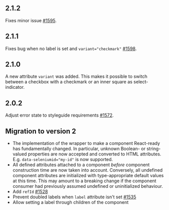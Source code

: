 ## 2.1.2

Fixes minor issue [#1595](https://github.com/axa-ch/patterns-library/issues/1595).

## 2.1.1

Fixes bug when no label is set and `variant="checkmark"` [#1598](https://github.com/axa-ch/patterns-library/issues/1598).

## 2.1.0

A new attribute `variant` was added. This makes it possible to switch between a checkbox with a checkmark or an inner square as select-indicator.

## 2.0.2

Adjust error state to styleguide requirements [#1572](https://github.com/axa-ch/patterns-library/issues/1572).

## Migration to version 2

- The implementation of the wrapper to make a component React-ready has
  fundamentally changed. In particular, unknown Boolean- or
  string-valued properties are now accepted and converted to HTML
  attributes. E.g. `data-seleniumid="my-id"` is now supported.
- All defined attributes attached to a component _before_ component
  construction time are now taken into account. Conversely, all undefined
  component attributes are initialized with type-appropriate default
  values at this time. This may amount to a breaking change if the
  component consumer had previously assumed undefined or uninitialized
  behaviour.
- Add `refId` [#1528](https://github.com/axa-ch/patterns-library/pull/1528)
- Prevent doubled labels when `label` attribute isn't set [#1535](https://github.com/axa-ch/patterns-library/pull/1535)
- Allow setting a label through children of the component
